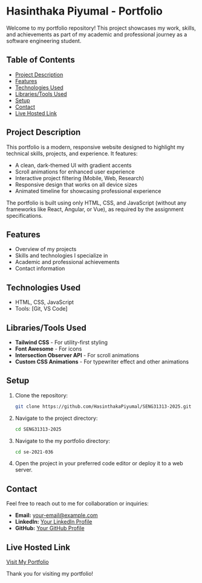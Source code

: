 # Hasinthaka Piyumal - Portfolio

Welcome to my portfolio repository! This project showcases my work, skills, and achievements as part of my academic and professional journey as a software engineering student.

## Table of Contents

- [Project Description](#project-description)
- [Features](#features)
- [Technologies Used](#technologies-used)
- [Libraries/Tools Used](#libraries/tools-used)
- [Setup](#setup)
- [Contact](#contact)
- [Live Hosted Link](#live-hosted-link)

## Project Description

This portfolio is a modern, responsive website designed to highlight my technical skills, projects, and experience. It features:

- A clean, dark-themed UI with gradient accents
- Scroll animations for enhanced user experience
- Interactive project filtering (Mobile, Web, Research)
- Responsive design that works on all device sizes
- Animated timeline for showcasing professional experience

The portfolio is built using only HTML, CSS, and JavaScript (without any frameworks like React, Angular, or Vue), as required by the assignment specifications.

## Features

- Overview of my projects
- Skills and technologies I specialize in
- Academic and professional achievements
- Contact information

## Technologies Used

- HTML, CSS, JavaScript
- Tools: [Git, VS Code]

## Libraries/Tools Used

- **Tailwind CSS** - For utility-first styling
- **Font Awesome** - For icons
- **Intersection Observer API** - For scroll animations
- **Custom CSS Animations** - For typewriter effect and other animations

## Setup

1. Clone the repository:
   ```bash
   git clone https://github.com/HasinthakaPiyumal/SENG31313-2025.git
   ```
2. Navigate to the project directory:
   ```bash
   cd SENG31313-2025
   ```
3. Navigate to the my portfolio directory:
   ```bash
   cd se-2021-036
   ```
4. Open the project in your preferred code editor or deploy it to a web server.

## Contact

Feel free to reach out to me for collaboration or inquiries:

- **Email:** [your-email@example.com](mailto:hasinthakapiyumal@gmail.com)
- **LinkedIn:** [Your LinkedIn Profile](https://www.linkedin.com/in/hasinthaka-piyumal/)
- **GitHub:** [Your GitHub Profile](https://github.com/HasinthakaPiyumal/)

## Live Hosted Link

[Visit My Portfolio](https://hasinthaka-portfolio-html.vercel.app/)

Thank you for visiting my portfolio!
